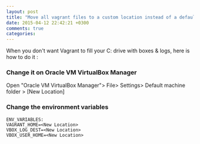 ```yaml
---
layout: post
title: "Move all vagrant files to a custom location instead of a default home folder"
date: 2015-04-12 22:42:21 +0300
comments: true
categories: 
---
```

When you don't want Vagrant to fill your C: drive with boxes & logs, here is how to do it :
<!--more-->

### Change it on Oracle VM VirtualBox Manager ###
Open "Oracle VM VirtualBox Manager">  File> Settings> Default machine folder > [New Location]


### Change the environment variables ###

	ENV_VARIABLES: 
	VAGRANT_HOME=<New Location>
	VBOX_LOG_DEST=<New Location>
	VBOX_USER_HOME=<New Location>